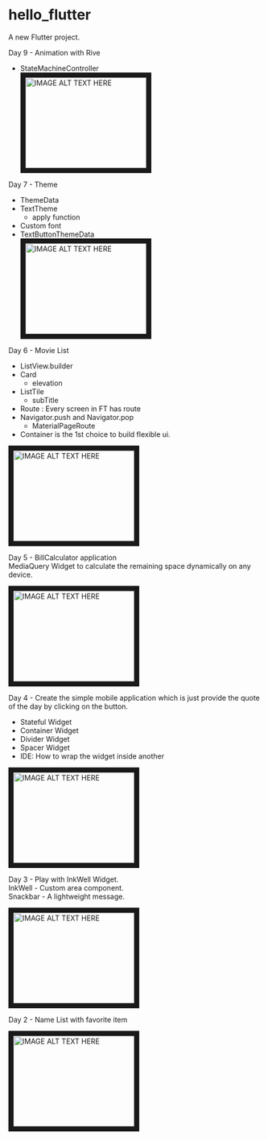 # hello_flutter

A new Flutter project.

Day 9 - Animation with Rive  
- StateMachineController  
  <a href="http://www.youtube.com/watch?feature=player_embedded&v=1KeDELPs5Mk
  " target="_blank"><img src="http://img.youtube.com/vi/1KeDELPs5Mk/0.jpg"
  alt="IMAGE ALT TEXT HERE" width="240" height="180" border="10" /></a>


Day 7 - Theme  
- ThemeData  
- TextTheme
  - apply function
- Custom font
- TextButtonThemeData  
  <a href="http://www.youtube.com/watch?feature=player_embedded&v=kxyDUxG2pUw
  " target="_blank"><img src="http://img.youtube.com/vi/kxyDUxG2pUw/0.jpg"
  alt="IMAGE ALT TEXT HERE" width="240" height="180" border="10" /></a>


Day 6 - Movie List  
- ListView.builder  
- Card  
  - elevation  
- ListTile  
  - subTitle  
- Route : Every screen in FT has route  
- Navigator.push and Navigator.pop  
  - MaterialPageRoute  
- Container is the 1st choice to build flexible ui.  

<a href="http://www.youtube.com/watch?feature=player_embedded&v=dzurFfnw01A
" target="_blank"><img src="http://img.youtube.com/vi/dzurFfnw01A/0.jpg"
alt="IMAGE ALT TEXT HERE" width="240" height="180" border="10" /></a>


Day 5 - BillCalculator application  
MediaQuery Widget to calculate the remaining space dynamically on any device.  

<a href="http://www.youtube.com/watch?feature=player_embedded&v=xbHMJza-dJw
" target="_blank"><img src="http://img.youtube.com/vi/xbHMJza-dJw/0.jpg"
alt="IMAGE ALT TEXT HERE" width="240" height="180" border="10" /></a>


Day 4 - Create the simple mobile application which is just provide the quote of the day by clicking on the button.
- Stateful Widget  
- Container Widget  
- Divider Widget  
- Spacer Widget  
- IDE: How to wrap the widget inside another  

<a href="http://www.youtube.com/watch?feature=player_embedded&v=pAXTKq8eUbE
" target="_blank"><img src="http://img.youtube.com/vi/pAXTKq8eUbE/0.jpg"
alt="IMAGE ALT TEXT HERE" width="240" height="180" border="10" /></a>

Day 3 - Play with InkWell Widget.  
InkWell - Custom area component.  
Snackbar - A lightweight message.

<a href="http://www.youtube.com/watch?feature=player_embedded&v=dia9dhf_LXM
" target="_blank"><img src="http://img.youtube.com/vi/dia9dhf_LXM/0.jpg"
alt="IMAGE ALT TEXT HERE" width="240" height="180" border="10" /></a>


Day 2 - Name List with favorite item

<a href="http://www.youtube.com/watch?feature=player_embedded&v=r5UFi1U4U_Y
" target="_blank"><img src="http://img.youtube.com/vi/r5UFi1U4U_Y/0.jpg" 
alt="IMAGE ALT TEXT HERE" width="240" height="180" border="10" /></a>




